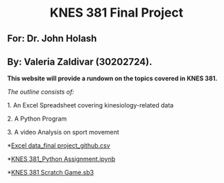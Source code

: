 # <center>KNES 381 Final Project</center>
## For: Dr. John Holash 
## By: Valeria Zaldivar (30202724).

**This website will provide a rundown on the topics covered in KNES 381.**

*The outline consists of:*
<p>1. An Excel Spreadsheet covering kinesiology-related data</p>
<p>2. A Python Program</p> 
<p>3. A video Analysis on sport movement</p>




*[Excel data_final project_github.csv](https://github.com/user-attachments/files/19679017/Excel.data_final.project_github.csv)
 
*[KNES 381_Python Assignment.ipynb](https://github.com/valeria-zaldivar/Knes381/blob/b3714e8d70bb99c537d17a93164c497e7c42fa1f/KNES%20381_Python%20Assignment.ipynb#L1) 

*[KNES 381 Scratch Game.sb3](https://github.com/valeria-zaldivar/Knes381/blob/d5e0ff60a6d32aacd57db23f598fffecea8a3c50/Scratch%20Project%20(1).sb3)  

